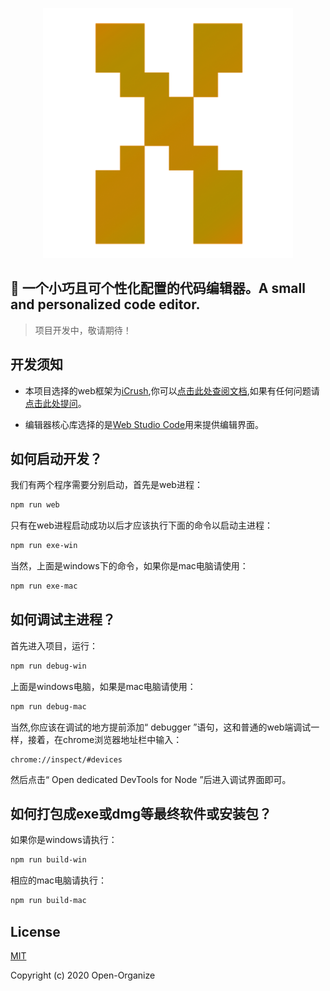 
<p align="center"><a href="https://github.com/yelloxing/Open-Code-Editor" target="_blank">
<img width="400" src="./web/assets/images/logo.png" alt="Open Code Editor"></a></p>

📄 一个小巧且可个性化配置的代码编辑器。A small and personalized code editor.
------------------------------------------------------------------------------

> 项目开发中，敬请期待！

## 开发须知

- 本项目选择的web框架为[iCrush](https://github.com/yelloxing/iCrush),你可以[点击此处查阅文档](https://yelloxing.github.io/iCrush/index.html),如果有任何问题请[点击此处提问](https://github.com/yelloxing/iCrush/issues)。

- 编辑器核心库选择的是[Web Studio Code](https://github.com/yelloxing/Web-Studio-Code)用来提供编辑界面。

## 如何启动开发？

我们有两个程序需要分别启动，首先是web进程：

```bash
npm run web
```

只有在web进程启动成功以后才应该执行下面的命令以启动主进程：

```bash
npm run exe-win
```

当然，上面是windows下的命令，如果你是mac电脑请使用：

```bash
npm run exe-mac
```

## 如何调试主进程？

首先进入项目，运行：

```bash
npm run debug-win
```

上面是windows电脑，如果是mac电脑请使用：

```bash
npm run debug-mac
```

当然,你应该在调试的地方提前添加“ debugger ”语句，这和普通的web端调试一样，接着，在chrome浏览器地址栏中输入：

```
chrome://inspect/#devices
```

然后点击“ Open dedicated DevTools for Node ”后进入调试界面即可。

## 如何打包成exe或dmg等最终软件或安装包？

如果你是windows请执行：

```bash
npm run build-win
```

相应的mac电脑请执行：

```bash
npm run build-mac
```

## License

[MIT](https://github.com/Open-Organize/Open-Code-Editor/blob/master/LICENSE)

Copyright (c) 2020 Open-Organize